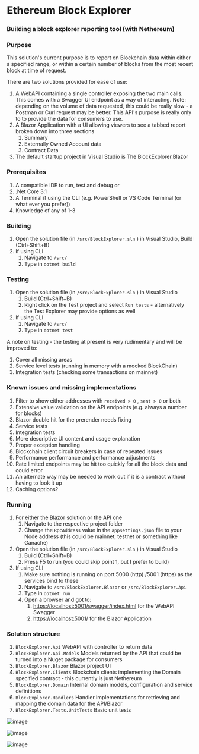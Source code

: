 # Ethereum Block Explorer
### Building a block explorer reporting tool (with Nethereum)

### Purpose

This solution's current purpose is to report on Blockchain data within either a specified range, or within a certain number of blocks from the most recent block at time of request.

There are two solutions provided for ease of use:

1. A WebAPI containing a single controller exposing the two main calls. This comes with a Swagger UI endpoint as a way of interacting. Note: depending on the volume of data requested, this could be really slow - a Postman or Curl request may be better. This API's purpose is really only to to provide the data for consumers to use.
2. A Blazor Application with a UI allowing viewers to see a tabbed report broken down into three sections
   1. Summary
   2. Externally Owned Account data
   3. Contract Data
3. The default startup project in Visual Studio is The BlockExplorer.Blazor

### Prerequisites

1. A compatible IDE to run, test and debug or
2. .Net Core 3.1
3. A Terminal if using the CLI (e.g. PowerShell or VS Code Terminal (or what ever you prefer))
4. Knowledge of any of 1-3

### Building

1. Open the solution file (in `/src/BlockExplorer.sln` ) in Visual Studio, Build (Ctrl+Shift+B)
2. If using CLI 
   1. Navigate to `/src/`
   2. Type in `dotnet build`

### Testing

1. Open the solution file (in `/src/BlockExplorer.sln` ) in Visual Studio
   1. Build (Ctrl+Shift+B)
   2. Right click on the Test project and select `Run tests` - alternatively the Test Explorer may provide options as well
2. If using CLI 
   1. Navigate to `/src/`
   2. Type in `dotnet test`

A note on testing - the testing at present is very rudimentary and will be improved to:

1. Cover all missing areas
2. Service level tests (running in memory with a mocked BlockChain)
3. Integration tests (checking some transactions on mainnet)

### Known issues and missing implementations

1. Filter to show either addresses with `received > 0` , `sent > 0` or both
2. Extensive value validation on the API endpoints (e.g. always a number for blocks)
3. Blazor double hit for the prerender needs fixing
4. Service tests
5. Integration tests
6. More descriptive UI content and usage explanation
7. Proper exception handling
8. Blockchain client circuit breakers  in case of repeated issues
9. Performance performance and performance adjustments
10. Rate limited endpoints may be hit too quickly for all the block data and could error
11. An alternate way may be needed to work out if it is a contract without having to look it up
12. Caching options?

### Running

1. For either the Blazor solution or the API one
   1. Navigate to the respective project folder
   2. Change the `RpcAddress` value in the `appsettings.json` file to your Node address (this could be mainnet, testnet or something like Ganache)
2. Open the solution file (in `/src/BlockExplorer.sln` ) in Visual Studio
   1. Build (Ctrl+Shift+B) 
   2. Press F5 to run (you could skip point 1, but I prefer to build)
3. If using CLI 
   1. Make sure nothing is running on port 5000 (http) /5001 (https) as the services bind to these
   2. Navigate to `/src/BlockExplorer.Blazor` or `/src/BlockExplorer.Api`
   3. Type in `dotnet run`
   4. Open a browser and got to:
      1. [https://localhost:5001/swagger/index.html](https://localhost:5001/swagger/index.html) for the WebAPI Swagger
      2. [https://localhost:5001/](https://localhost:5001/)  for the Blazor Application

### Solution structure

1. `BlockExplorer.Api` WebAPI with controller to return data
2. `BlockExplorer.Api.Models` Models returned by the API that could be turned into a Nuget package for consumers
3. `BlockExplorer.Blazor` Blazor project UI
4. `BlockExplorer.Clients` Blockchain clients implementing the Domain specified contract - this currently is just Nethereum
5. `BlockExplorer.Domain` Internal domain models, configuration  and service definitions
6. `BlockExplorer.Handlers` Handler implementations for retrieving and mapping the domain data for the API/Blazor 
7. `BlockExplorer.Tests.UnitTests` Basic unit tests

![image](https://user-images.githubusercontent.com/3957173/145733925-070a929f-3162-4e3e-9b2a-51c1e4d744b3.png)

![image](https://user-images.githubusercontent.com/3957173/145733903-16da2b50-c18f-4b39-a0ff-5eddb0a88842.png)

![image](https://user-images.githubusercontent.com/3957173/145733969-43d8b0e1-805d-4ccf-a22d-e88bf253668d.png)


